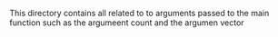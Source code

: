 This directory contains all related to to arguments passed to the main function such as the argumeent count and the argumen vector
